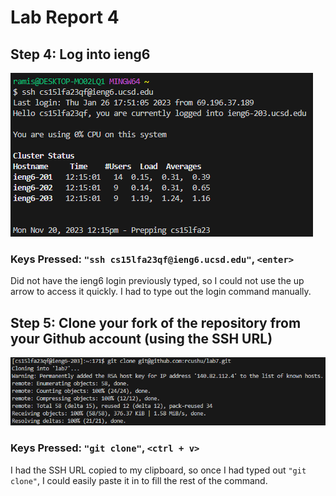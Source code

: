 # **Lab Report 4**

## Step 4: Log into ieng6

![Image](../labreport4-images/labreport4-4.png)

### **Keys Pressed:** `"ssh cs15lfa23qf@ieng6.ucsd.edu"`,  `<enter>`

Did not have the ieng6 login previously typed, so I could not use the up arrow to access it quickly. I had to type out the login command manually.

## Step 5: Clone your fork of the repository from your Github account (using the SSH URL)

![Image](../labreport4-images/labreport4-5.png)

### **Keys Pressed:** `"git clone"`, `<ctrl + v>`

I had the SSH URL copied to my clipboard, so once I had typed out `"git clone"`, I could easily paste it in to fill the rest of the command.
